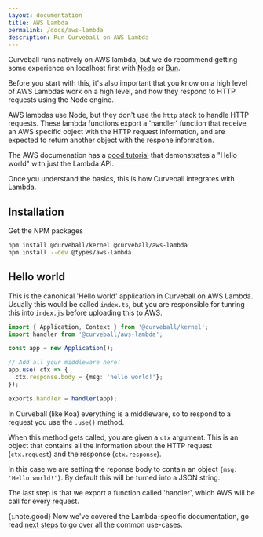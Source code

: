 ```yaml
---
layout: documentation
title: AWS Lambda
permalink: /docs/aws-lambda
description: Run Curveball on AWS Lambda
---
```


Curveball runs natively on AWS lambda, but we do recommend getting some
experience on localhost first with [Node][node] or [Bun][bun].

Before you start with this, it's also important that you know on a high
level of AWS Lambdas work on a high level, and how they respond to HTTP
requests using the Node engine.

AWS lambdas use Node, but they don't use the `http` stack to handle HTTP
requests. These lambda functions export a 'handler' function that receive
an AWS specific object with the HTTP request information, and are expected
to return another object with the respone information.

The AWS documenation has a [good tutorial][1] that demonstrates a "Hello
world" with just the Lambda API.

Once you understand the basics, this is how Curveball integrates with
Lambda.

## Installation

Get the NPM packages

```sh
npm install @curveball/kernel @curveball/aws-lambda
npm install --dev @types/aws-lambda
```

## Hello world

This is the canonical 'Hello world' application in Curveball on AWS Lambda.
Usually this would be called `index.ts`, but you are responsible for tunring
this into `index.js` before uploading this to AWS.

```typescript
import { Application, Context } from '@curveball/kernel';
import handler from '@curveball/aws-lambda';

const app = new Application();

// Add all your middleware here!
app.use( ctx => {
  ctx.response.body = {msg: 'hello world!'};
});

exports.handler = handler(app);
```

In Curveball (like Koa) everything is a middleware, so to respond to a request
you use the `.use()` method.

When this method gets called, you are given a `ctx` argument. This is an object
that contains all the information about the HTTP request (`ctx.request`) and
the response (`ctx.response`).

In this case we are setting the reponse body to contain an object
`{msg: 'Hello world!'}`. By default this will be turned into a JSON string.

The last step is that we export a function called 'handler', which AWS will be
call for every request.

{:.note.good}
Now we've covered the Lambda-specific documentation, go read [next steps][2] to
go over all the common use-cases.

[1]: https://docs.aws.amazon.com/apigateway/latest/developerguide/api-gateway-create-api-as-simple-proxy-for-lambda.html
[2]: /docs/next-steps

[node]: /docs/bun
[bun]: /docs/node
